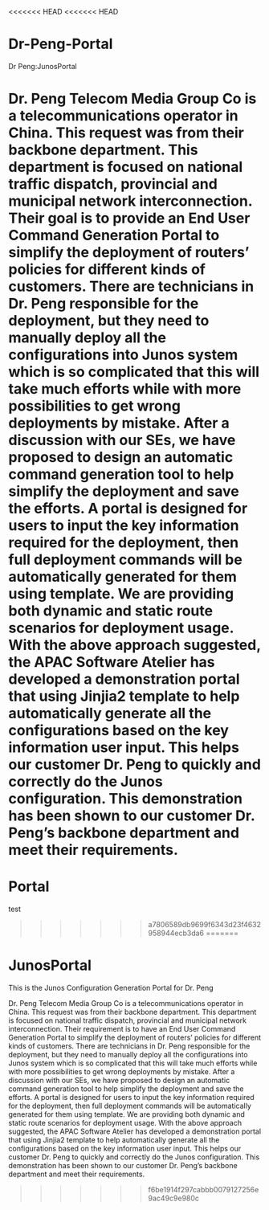 <<<<<<< HEAD
<<<<<<< HEAD
# Dr-Peng-Portal
Dr Peng:JunosPortal 

Dr. Peng Telecom Media Group Co is a telecommunications operator in China. This request was from their backbone department. This department is focused on national traffic dispatch, provincial and municipal network interconnection. Their goal is to provide an End User Command Generation Portal to simplify the deployment of routers’ policies for different kinds of customers. There are technicians in Dr. Peng responsible for the deployment, but they need to manually deploy all the configurations into Junos system which is so complicated that this will take much efforts while with more possibilities to get wrong deployments by mistake.
After a discussion with our SEs, we have proposed to design an automatic command generation tool to help simplify the deployment and save the efforts. A portal is designed for users to input the key information required for the deployment, then full deployment commands will be automatically generated for them using template. We are providing both dynamic and static route scenarios for deployment usage. 
With the above approach suggested, the APAC Software Atelier has developed a demonstration portal that using Jinjia2 template to help automatically generate all the configurations based on the key information user input. This helps our customer Dr. Peng to quickly and correctly do the Junos configuration. This demonstration has been shown to our customer Dr. Peng’s backbone department and meet their requirements.
=======
# Portal
test
>>>>>>> a7806589db9699f6343d23f4632958944ecb3da6
=======
# JunosPortal
This is the Junos Configuration Generation Portal for Dr. Peng

Dr. Peng Telecom Media Group Co is a telecommunications operator in China. This request was from their backbone department. This department is focused on national traffic dispatch, provincial and municipal network interconnection. Their requirement is to have an End User Command Generation Portal to simplify the deployment of routers’ policies for different kinds of customers. There are technicians in Dr. Peng responsible for the deployment, but they need to manually deploy all the configurations into Junos system which is so complicated that this will take much efforts while with more possibilities to get wrong deployments by mistake.
After a discussion with our SEs, we have proposed to design an automatic command generation tool to help simplify the deployment and save the efforts. A portal is designed for users to input the key information required for the deployment, then full deployment commands will be automatically generated for them using template. We are providing both dynamic and static route scenarios for deployment usage. 
With the above approach suggested, the APAC Software Atelier has developed a demonstration portal that using Jinjia2 template to help automatically generate all the configurations based on the key information user input. This helps our customer Dr. Peng to quickly and correctly do the Junos configuration. This demonstration has been shown to our customer Dr. Peng’s backbone department and meet their requirements.
>>>>>>> f6be1914f297cabbb0079127256e9ac49c9e980c
